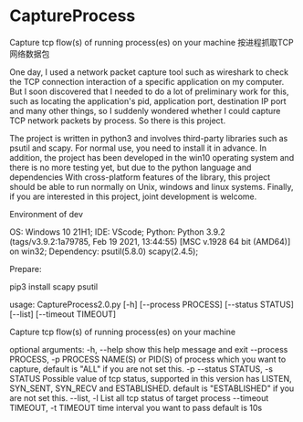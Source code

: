 # CaptureProcess
Capture tcp flow(s) of running process(es) on your machine
按进程抓取TCP网络数据包

One day, I used a network packet capture tool such as wireshark to check the TCP connection interaction of a specific application on my computer. But I soon discovered that I needed to do a lot of preliminary work for this, such as locating the application's pid, application port, destination IP port and many other things, so I suddenly wondered whether I could capture TCP network packets by process. So there is this project.

The project is written in python3 and involves third-party libraries such as psutil and scapy. For normal use, you need to install it in advance. In addition, the project has been developed in the win10 operating system and there is no more testing yet, but due to the python language and dependencies With cross-platform features of the library, this project should be able to run normally on Unix, windows and linux systems. Finally, if you are interested in this project, joint development is welcome.

Environment of dev

OS: Windows 10 21H1;
IDE: VScode;
Python: Python 3.9.2 (tags/v3.9.2:1a79785, Feb 19 2021, 13:44:55) [MSC v.1928 64 bit (AMD64)] on win32;
Dependency: psutil(5.8.0) scapy(2.4.5);

Prepare:

pip3 install scapy psutil

usage: CaptureProcess2.0.py [-h] [--process PROCESS] [--status STATUS] [--list] [--timeout TIMEOUT]

Capture tcp flow(s) of running process(es) on your machine

optional arguments:
  -h, --help            show this help message and exit
  --process PROCESS, -p PROCESS
                        NAME(S) or PID(S) of process which you want to capture, default is "ALL" if you are not set this. -p
  --status STATUS, -s STATUS
                        Possible value of tcp status, supported in this version has LISTEN, SYN_SENT, SYN_RECV and ESTABLISHED. default is "ESTABLISHED" if you are not set this.
  --list, -l            List all tcp status of target process
  --timeout TIMEOUT, -t TIMEOUT
                        time interval you want to pass default is 10s



